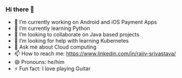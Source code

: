 ### Hi there 👋

- 🔭 I’m currently working on Android and iOS Payment Apps
- 🌱 I’m currently learning Python
- 👯 I’m looking to collaborate on Java based projects
- 🤔 I’m looking for help with learning Kubernetes
- 💬 Ask me about Cloud computing
- 📫 How to reach me: https://www.linkedin.com/in/rajiv-srivastava/
- 😄 Pronouns: he/him
- ⚡ Fun fact: I love playing Guitar
